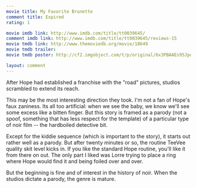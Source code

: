 ```yaml
---
movie title: My Favorite Brunette
comment title: Expired
rating: 1

movie imdb link: http://www.imdb.com/title/tt0039645/
comment imdb link: http://www.imdb.com/title/tt0039645/reviews-15
movie tmdb link: http://www.themoviedb.org/movie/18649
movie tmdb trailer: 
movie tmdb poster: http://cf2.imgobject.com/t/p/original/6x3PBAAEs95JpoRkDMQwr4bGiEa.jpg

layout: comment
---
```


After Hope had established a franchise with the "road" pictures, studios scrambled to extend its reach. 

This may be the most interesting direction they took. I'm not a fan of Hope's faux zaniness. Its all too artificial: when we see the baby, we know we'll see some excess like a bitten finger. But this story is framed as a parody (not a spoof, something that has less respect for the template) of a particular type of noir film -- the hardboiled detective bit.

Except for the kiddie sequence (which is important to the story), it starts out rather well as a parody. But after twenty minutes or so, the routine TeeVee quality skit level kicks in. If you like the standard Hope routine, you'll like it from there on out. The only part I liked was Lorre trying to place a ring where Hope would find it and being foiled over and over.

But the beginning is fine and of interest in the history of noir. When the studios dictate a parody, the genre is mature.